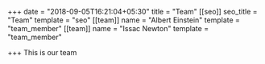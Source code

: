 +++
date = "2018-09-05T16:21:04+05:30"
title = "Team"
[[seo]]
seo_title = "Team"
template = "seo"
[[team]]
name = "Albert Einstein"
template = "team_member"
[[team]]
name = "Issac Newton"
template = "team_member"

+++
This is our team